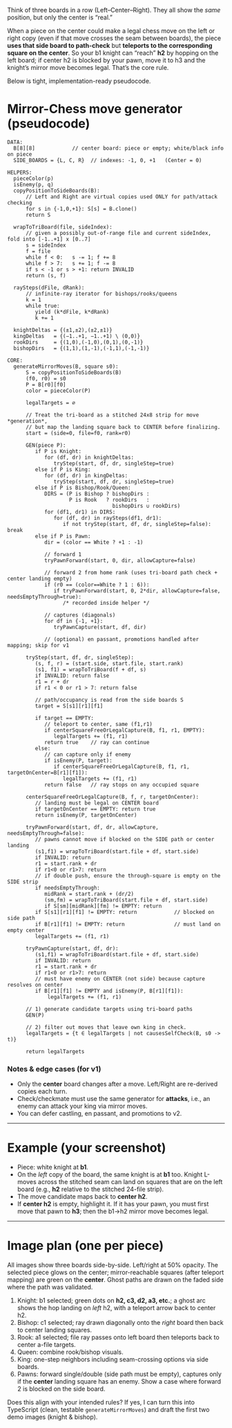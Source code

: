 Think of three boards in a row (Left–Center–Right). They all show the *same* position, but only the center is “real.”

When a piece on the center could make a legal chess move on the left or right copy (even if that move crosses the seam between boards), the piece **uses that side board to path-check** but **teleports to the corresponding square on the center**. So your b1 knight can “reach” **h2** by hopping on the left board; if center h2 is blocked by your pawn, move it to h3 and the knight’s mirror move becomes legal. That’s the core rule.

Below is tight, implementation-ready pseudocode.

# Mirror-Chess move generator (pseudocode)

```
DATA:
  B[8][8]            // center board: piece or empty; white/black info on piece
  SIDE_BOARDS = {L, C, R}  // indexes: -1, 0, +1   (Center = 0)

HELPERS:
  pieceColor(p)
  isEnemy(p, q)
  copyPositionToSideBoards(B):
      // Left and Right are virtual copies used ONLY for path/attack checking
      for s in {-1,0,+1}: S[s] = B.clone()
      return S

  wrapToTriBoard(file, sideIndex):
      // given a possibly out-of-range file and current sideIndex, fold into [-1..+1] x [0..7]
      s = sideIndex
      f = file
      while f < 0:   s -= 1; f += 8
      while f > 7:   s += 1; f -= 8
      if s < -1 or s > +1: return INVALID
      return (s, f)

  raySteps(dFile, dRank):
      // infinite-ray iterator for bishops/rooks/queens
      k = 1
      while true:
         yield (k*dFile, k*dRank)
         k += 1

  knightDeltas = {(±1,±2),(±2,±1)}
  kingDeltas   = {(−1..+1, −1..+1) \ (0,0)}
  rookDirs     = {(1,0),(-1,0),(0,1),(0,-1)}
  bishopDirs   = {(1,1),(1,-1),(-1,1),(-1,-1)}

CORE:
  generateMirrorMoves(B, square s0):
      S = copyPositionToSideBoards(B)
      (f0, r0) = s0
      P = B[r0][f0]
      color = pieceColor(P)

      legalTargets = ∅

      // Treat the tri-board as a stitched 24x8 strip for move *generation*,
      // but map the landing square back to CENTER before finalizing.
      start = (side=0, file=f0, rank=r0)

      GEN(piece P):
         if P is Knight:
            for (df, dr) in knightDeltas:
               tryStep(start, df, dr, singleStep=true)
         else if P is King:
            for (df, dr) in kingDeltas:
               tryStep(start, df, dr, singleStep=true)
         else if P is Bishop/Rook/Queen:
            DIRS = (P is Bishop ? bishopDirs :
                    P is Rook   ? rookDirs   :
                                  bishopDirs ∪ rookDirs)
            for (df1, dr1) in DIRS:
               for (df, dr) in raySteps(df1, dr1):
                  if not tryStep(start, df, dr, singleStep=false): break
         else if P is Pawn:
            dir = (color == White ? +1 : -1)

            // forward 1
            tryPawnForward(start, 0, dir, allowCapture=false)

            // forward 2 from home rank (uses tri-board path check + center landing empty)
            if (r0 == (color==White ? 1 : 6)):
               if tryPawnForward(start, 0, 2*dir, allowCapture=false, needsEmptyThrough=true):
                  /* recorded inside helper */

            // captures (diagonals)
            for df in {-1, +1}:
               tryPawnCapture(start, df, dir)

            // (optional) en passant, promotions handled after mapping; skip for v1

      tryStep(start, df, dr, singleStep):
         (s, f, r) = (start.side, start.file, start.rank)
         (s1, f1) = wrapToTriBoard(f + df, s)
         if INVALID: return false
         r1 = r + dr
         if r1 < 0 or r1 > 7: return false

         // path/occupancy is read from the side boards S
         target = S[s1][r1][f1]

         if target == EMPTY:
            // teleport to center, same (f1,r1)
            if centerSquareFreeOrLegalCapture(B, f1, r1, EMPTY):
               legalTargets += (f1, r1)
            return true    // ray can continue
         else:
            // can capture only if enemy
            if isEnemy(P, target):
               if centerSquareFreeOrLegalCapture(B, f1, r1, targetOnCenter=B[r1][f1]):
                  legalTargets += (f1, r1)
            return false   // ray stops on any occupied square

      centerSquareFreeOrLegalCapture(B, f, r, targetOnCenter):
         // landing must be legal on CENTER board
         if targetOnCenter == EMPTY: return true
         return isEnemy(P, targetOnCenter)

      tryPawnForward(start, df, dr, allowCapture, needsEmptyThrough=false):
         // pawns cannot move if blocked on the SIDE path or center landing
         (s1,f1) = wrapToTriBoard(start.file + df, start.side)
         if INVALID: return
         r1 = start.rank + dr
         if r1<0 or r1>7: return
         // if double push, ensure the through-square is empty on the SIDE strip
         if needsEmptyThrough:
            midRank = start.rank + (dr/2)
            (sm,fm) = wrapToTriBoard(start.file + df, start.side)
            if S[sm][midRank][fm] != EMPTY: return
         if S[s1][r1][f1] != EMPTY: return            // blocked on side path
         if B[r1][f1] != EMPTY: return                // must land on empty center
         legalTargets += (f1, r1)

      tryPawnCapture(start, df, dr):
         (s1,f1) = wrapToTriBoard(start.file + df, start.side)
         if INVALID: return
         r1 = start.rank + dr
         if r1<0 or r1>7: return
         // must have enemy on CENTER (not side) because capture resolves on center
         if B[r1][f1] != EMPTY and isEnemy(P, B[r1][f1]):
             legalTargets += (f1, r1)

      // 1) generate candidate targets using tri-board paths
      GEN(P)

      // 2) filter out moves that leave own king in check.
      legalTargets = {t ∈ legalTargets | not causesSelfCheck(B, s0 -> t)}

      return legalTargets
```

### Notes & edge cases (for v1)

* Only the **center** board changes after a move. Left/Right are re-derived copies each turn.
* Check/checkmate must use the same generator for **attacks**, i.e., an enemy can attack your king via mirror moves.
* You can defer castling, en passant, and promotions to v2.

---

# Example (your screenshot)

* Piece: white knight at **b1**.
* On the *left* copy of the board, the same knight is at **b1** too. Knight L-moves across the stitched seam can land on squares that are on the left board (e.g., **h2** relative to the stitched 24-file strip).
* The move candidate maps back to **center h2**.
* If **center h2** is empty, highlight it. If it has your pawn, you must first move that pawn to **h3**; then the b1→h2 mirror move becomes legal.

---

# Image plan (one per piece)

All images show three boards side-by-side. Left/right at 50% opacity. The selected piece glows on the center; mirror-reachable squares (after teleport mapping) are green on the **center**. Ghost paths are drawn on the faded side where the path was validated.

1. Knight: b1 selected; green dots on **h2, c3, d2, a3, etc.**; a ghost arc shows the hop landing on *left* h2, with a teleport arrow back to center h2.
2. Bishop: c1 selected; ray drawn diagonally onto the *right* board then back to center landing squares.
3. Rook: a1 selected; file ray passes onto left board then teleports back to center a-file targets.
4. Queen: combine rook/bishop visuals.
5. King: one-step neighbors including seam-crossing options via side boards.
6. Pawns: forward single/double (side path must be empty), captures only if the **center** landing square has an enemy. Show a case where forward 2 is blocked on the side board.

Does this align with your intended rules? If yes, I can turn this into TypeScript (clean, testable `generateMirrorMoves`) and draft the first two demo images (knight & bishop).
